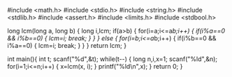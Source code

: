 #include <math.h>
#include <stdio.h>
#include <string.h>
#include <stdlib.h>
#include <assert.h>
#include <limits.h>
#include <stdbool.h>

long lcm(long a, long b)
{
    long i,lcm;
    if(a>b)
    {
        for(i=a;i<=a*b;i++)
        {
            if(i%a==0 && i%b==0)
            {
                lcm=i;
                break;
            }
        }
    }
    else
    {
        for(i=b;i<=a*b;i++)
        {
            if(i%b==0 && i%a==0)
            {
                lcm=i;
                break;
            }
        }
    }
    return lcm;
}

int main(){
    int t; 
    scanf("%d",&t);
    while(t--)
    {
        long n,i,x=1; 
        scanf("%ld",&n);
        for(i=1;i<=n;i++)
        {
            x=lcm(x, i);
        }
        printf("%ld\n",x);
    }
    return 0;
}
